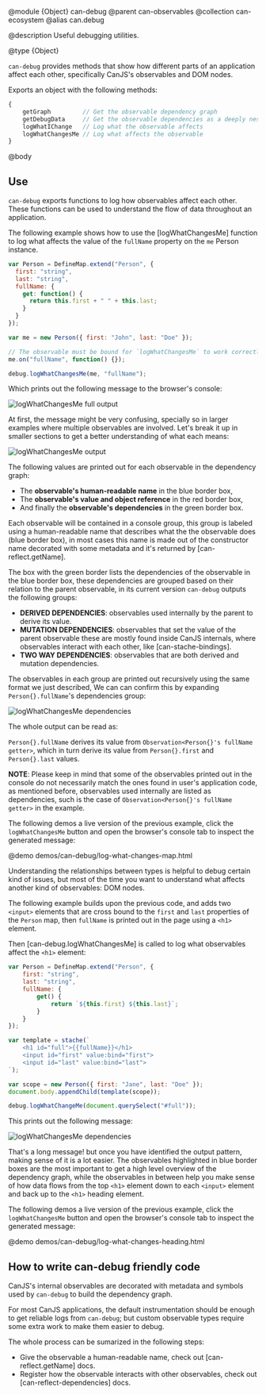 @module {Object} can-debug
@parent can-observables
@collection can-ecosystem
@alias can.debug

@description Useful debugging utilities.

@type {Object}

`can-debug` provides methods that show how different parts of an application
affect each other, specifically CanJS's observables and DOM nodes.

Exports an object with the following methods:

```js
{
	getGraph         // Get the observable dependency graph
	getDebugData     // Get the observable dependencies as a deeply nested object
	logWhatIChange   // Log what the observable affects
	logWhatChangesMe // Log what affects the observable
}
```

@body

## Use

`can-debug` exports functions to log how observables affect each other. These 
functions can be used to understand the flow of data throughout an application.

The following example shows how to use the [logWhatChangesMe] function to log 
what affects the value of the `fullName` property on the `me` Person instance.

```js
var Person = DefineMap.extend("Person", {
  first: "string",
  last: "string",
  fullName: {
    get: function() {
      return this.first + " " + this.last;
    }
  }
});

var me = new Person({ first: "John", last: "Doe" });

// The observable must be bound for `logWhatChangesMe` to work correctly.
me.on("fullName", function() {});

debug.logWhatChangesMe(me, "fullName");
```

Which prints out the following message to the browser's console:

![logWhatChangesMe full output](../node_modules/can-debug/doc/what-changes-me-full.png)

At first, the message might be very confusing, specially so in larger examples 
where multiple observables are involved. Let's break it up in smaller sections to 
get a better understanding of what each means:

![logWhatChangesMe output](../node_modules/can-debug/doc/what-changes-me-top.png)

The following values are printed out for each observable in the dependency graph:

- The **observable's human-readable name** in the blue border box,
- The **observable's value and object reference** in the red border box,
- And finally the **observable's dependencies** in the green border box.

Each observable will be contained in a console group, this group is labeled
using a human-readable name that describes what the the observable does (blue 
border box), in most cases this name is made out of the constructor name decorated 
with some metadata and it's returned by [can-reflect.getName].

The box with the green border lists the dependencies of the observable in the 
blue border box, these dependencies are grouped based on their relation to the 
parent observable, in its current version `can-debug` outputs the following 
groups:

- **DERIVED DEPENDENCIES**: observables used internally by the parent to derive its value.
- **MUTATION DEPENDENCIES**: observables that set the value of the parent observable 
  these are mostly found inside CanJS internals, where observables interact with
	each other, like [can-stache-bindings].
- **TWO WAY DEPENDENCIES**: observables that are both derived and mutation dependencies.

The observables in each group are printed out recursively using the same format we 
just described, We can can confirm this by expanding `Person{}.fullName`'s dependencies 
group:

![logWhatChangesMe dependencies](../node_modules/can-debug/doc/what-changes-me-deps.png)

The whole output can be read as:

`Person{}.fullName` derives its value from `Observation<Person{}'s fullName getter>`,
which in turn derive its value from `Person{}.first` and `Person{}.last` values.

**NOTE**: Please keep in mind that some of the observables printed out in the console 
do not necessarily match the ones found in user's application code, as mentioned 
before, observables used internally are listed as dependencies, such is the case 
of `Observation<Person{}'s fullName getter>` in the example.

The following demos a live version of the previous example, click the `logWhatChangesMe`
button and open the browser's console tab to inspect the generated message:

@demo demos/can-debug/log-what-changes-map.html

Understanding the relationships between types is helpful to debug certain kind 
of issues, but most of the time you want to understand what affects another kind 
of observables: DOM nodes.

The following example builds upon the previous code, and adds two `<input>` elements
that are cross bound to the `first` and `last` properties of the `Person` map, then
`fullName` is printed out in the page using a `<h1>` element.

Then [can-debug.logWhatChangesMe] is called to log what observables affect the 
`<h1>` element:

```js
var Person = DefineMap.extend("Person", {
	first: "string",
	last: "string",
	fullName: {
		get() {
			return `${this.first} ${this.last}`;
		}
	}
});

var template = stache(`
	<h1 id="full">{{fullName}}</h1>
	<input id="first" value:bind="first">
	<input id="last" value:bind="last">
`);

var scope = new Person({ first: "Jane", last: "Doe" });
document.body.appendChild(template(scope));

debug.logWhatChangeMe(document.querySelect("#full"));
```

This prints out the following message:

![logWhatChangesMe dependencies](../node_modules/can-debug/doc/what-changes-me-input.png)

That's a long message! but once you have identified the output pattern, making sense 
of it is a lot easier. The observables highlighted in blue border boxes are the most 
important to get a high level overview of the dependency graph, while the observables 
in between help you make sense of how data flows from the top `<h1>` element down to 
each `<input>` element and back up to the `<h1>` heading element.

The following demos a live version of the previous example, click the `logWhatChangesMe`
button and open the browser's console tab to inspect the generated message:

@demo demos/can-debug/log-what-changes-heading.html

## How to write can-debug friendly code

CanJS's internal observables are decorated with metadata and symbols used by
`can-debug` to build the dependency graph. 

For most CanJS applications, the default instrumentation should be enough to get 
reliable logs from `can-debug`; but custom observable types require some extra 
work to make them easier to debug.

The whole process can be sumarized in the following steps:

- Give the observable a human-readable name, check out [can-reflect.getName] docs.
- Register how the observable interacts with other observables, check out 
[can-reflect-dependencies] docs.
